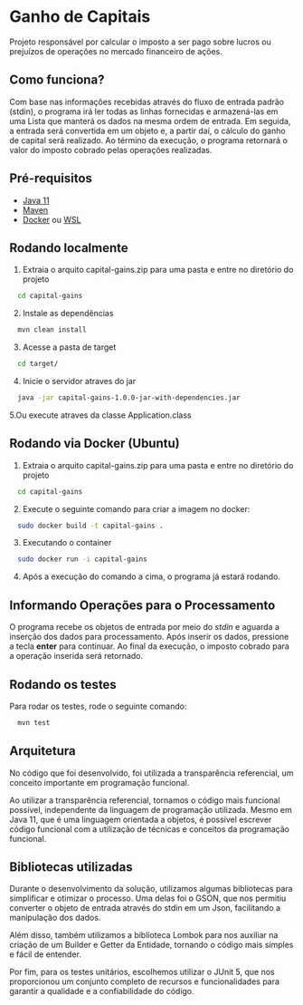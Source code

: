 
# Ganho de Capitais

Projeto responsável por calcular o imposto a ser pago sobre lucros ou prejuízos de operações no mercado financeiro de ações.


## Como funciona?

Com base nas informações recebidas através do fluxo de entrada padrão (stdin), o programa irá ler todas as linhas fornecidas e armazená-las em uma Lista que manterá os dados na mesma ordem de entrada. Em seguida, a entrada será convertida em um objeto e, a partir daí, o cálculo do ganho de capital será realizado. Ao término da execução, o programa retornará o valor do imposto cobrado pelas operações realizadas.

## Pré-requisitos
* [Java 11](https://www.oracle.com/br/java/technologies/javase/jdk11-archive-downloads.html)
* [Maven](https://maven.apache.org/install.html)
* [Docker](https://docs.docker.com/engine/install/ubuntu/) ou [WSL](https://learn.microsoft.com/pt-br/windows/wsl/install)


## Rodando localmente

1. Extraia o arquito capital-gains.zip para uma pasta e entre no diretório do projeto

```bash
  cd capital-gains
```

2. Instale as dependências

```bash
  mvn clean install
```

3. Acesse a pasta de target
```bash
  cd target/
```
4. Inicie o servidor atraves do jar

```bash
  java -jar capital-gains-1.0.0-jar-with-dependencies.jar
```
5.Ou execute atraves da classe Application.class


## Rodando via Docker (Ubuntu)

1. Extraia o arquito capital-gains.zip para uma pasta e entre no diretório do projeto

```bash
  cd capital-gains
```

2. Execute o seguinte comando para criar a imagem no docker:
```bash
  sudo docker build -t capital-gains .
```

3. Executando o container

```bash
  sudo docker run -i capital-gains
```

4. Após a execução do comando a cima, o programa já estará rodando.


## Informando Operações para o Processamento
O programa recebe os objetos de entrada por meio do _stdin_ e aguarda a inserção dos dados para processamento. Após inserir os dados, pressione a tecla **enter** para continuar. Ao final da execução, o imposto cobrado para a operação inserida será retornado.

## Rodando os testes

Para rodar os testes, rode o seguinte comando:

```bash
  mvn test
```

## Arquitetura
No código que foi desenvolvido, foi utilizada a transparência referencial, um conceito importante em programação funcional.

Ao utilizar a transparência referencial, tornamos o código mais funcional possível, independente da linguagem de programação utilizada. Mesmo em Java 11, que é uma linguagem orientada a objetos, é possível escrever código funcional com a utilização de técnicas e conceitos da programação funcional.

## Bibliotecas utilizadas
Durante o desenvolvimento da solução, utilizamos algumas bibliotecas para simplificar e otimizar o processo. Uma delas foi o GSON, que nos permitiu converter o objeto de entrada através do stdin em um Json, facilitando a manipulação dos dados.

Além disso, também utilizamos a biblioteca Lombok para nos auxiliar na criação de um Builder e Getter da Entidade, tornando o código mais simples e fácil de entender.

Por fim, para os testes unitários, escolhemos utilizar o JUnit 5, que nos proporcionou um conjunto completo de recursos e funcionalidades para garantir a qualidade e a confiabilidade do código.